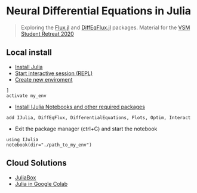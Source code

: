 # Neural Differential Equations in Julia
> Exploring the [Flux.jl](https://github.com/FluxML/Flux.jl) and [DiffEqFlux.jl](https://github.com/JuliaDiffEq/DiffEqFlux.jl) packages. Material for the [VSM Student Retreat 2020](https://www.vsmath.at/academics/student-retreats/) 

## Local install

* [Install Julia](https://julialang.org/downloads/platform/)
* [Start interactive session (REPL)](https://docs.julialang.org/en/v1/manual/getting-started/)
* [Create new enviroment](https://docs.julialang.org/en/v1/stdlib/Pkg/)

 ```
 ]
 activate my_env
 ```

* [Install IJulia Notebooks and other required packages](https://github.com/JuliaLang/IJulia.jl)

 `add IJulia, DiffEqFlux, DifferentialEquations, Plots, Optim, Interact`

* Exit the package manager (ctrl+C) and start the notebook

 ```
 using IJulia
 notebook(dir="./path_to_my_env")
 ```

## Cloud Solutions

* [JuliaBox](https://www.juliabox.com/)
* [Julia in Google Colab](https://discourse.julialang.org/t/julia-on-google-colab-free-gpu-accelerated-shareable-notebooks/15319)



